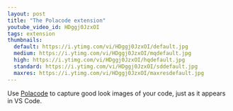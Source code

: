 ```yaml
---
layout: post
title: "The Polacode extension"
youtube_video_id: HDggj0JzxOI
tags: extension
thumbnails:
  default: https://i.ytimg.com/vi/HDggj0JzxOI/default.jpg
  medium: https://i.ytimg.com/vi/HDggj0JzxOI/mqdefault.jpg
  high: https://i.ytimg.com/vi/HDggj0JzxOI/hqdefault.jpg
  standard: https://i.ytimg.com/vi/HDggj0JzxOI/sddefault.jpg
  maxres: https://i.ytimg.com/vi/HDggj0JzxOI/maxresdefault.jpg
---
```


Use [Polacode](https://marketplace.visualstudio.com/items?itemName=pnp.polacode) to capture good look images of your code, just as it appears in VS Code.